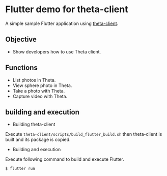 # Flutter demo for theta-client

A simple sample Flutter application using [theta-client](https://github.com/ricohapi/theta-client).

## Objective

* Show developers how to use Theta client.

## Functions

* List photos in Theta.
* View sphere photo in Theta.
* Take a photo with Theta.
* Capture video with Theta.

## building and execution

* Building theta-client

Execute `theta-client/scripts/build_flutter_build.sh` then theta-client is built and its package is copied.

* Building and execution

Execute following command to build and execute Flutter.
  ```
  $ flutter run
  ```
